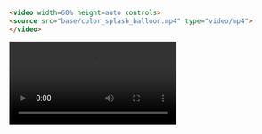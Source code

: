 ```HTML
<video width=60% height=auto controls>
<source src="base/color_splash_balloon.mp4" type="video/mp4">
</video>
```
![results_videos](base/color_splash_balloon.mp4)
